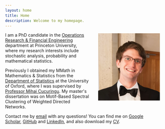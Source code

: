 ```yaml
---
layout: home
title: Home
description: Welcome to my homepage.
---
```


<img style="float: right; padding-left: 30px; padding-top: 3px;"
src="/assets/graphics/images_home/profile_small.png">

I am a PhD candidate in the
[Operations Research & Financial Engineering](https://orfe.princeton.edu/)
department at Princeton University, where
my research interests include stochastic analysis, probability and mathematical statistics.

Previously I obtained my MMath in Mathematics & Statistics from the
[Department of Statistics](https://www.stats.ox.ac.uk/)
at the University of Oxford, where I was supervised by
[Professor Mihai Cucuringu](https://scholar.google.com/citations?user=GFvVRzwAAAAJ&hl=en).
My master's dissertation was on Motif-Based Spectral Clustering of
Weighted Directed Networks.

Contact me by
[email](mailto:wgu2@princeton.edu)
with any questions!
You can find me on
[Google Scholar](https://scholar.google.co.uk/citations?user=4rtNN4wAAAAJ&hl=en),
[GitHub](https://github.com/WGUNDERWOOD) and
[LinkedIn](https://www.linkedin.com/in/will--underwood/),
and also download my
[CV](/assets/files/WGUnderwood.pdf).
